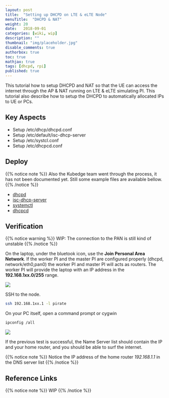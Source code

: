 ```yaml
---
layout: post
title:  "Setting up DHCPD on LTE & eLTE Node"
menuTitle:  "DHCPD & NAT"
weight: 20
date:   2018-09-01
categories: [wiki, wip]
description: ""
thumbnail: "img/placeholder.jpg"
disable_comments: true
authorbox: true
toc: true
mathjax: true
tags: [dhcpd, rpi]
published: true
---
```


This tutorial how to setup DHCPD and NAT so that the UE can access the 
internet through the AP & NAT running on LTE & eLTE simulating PI. This tutorial
also describe how to setup the DHCPD to automatically allocated IPs to UE or PCs.

<!--more-->

## Key Aspects

- Setup /etc/dhcp/dhcpd.conf
- Setup /etc/default/isc-dhcp-server
- Setup /etc/systcl.conf 
- Setup /etc/dhcpcd.conf 

## Deploy

{{% notice note %}}
Also the Kubedge team went through the process, it has not been documented yet. Still some example files are available bellow.
{{% /notice %}}

- [dhcpd](https://github.com/kubedge/kube-rpi/blob/master/config/cluster2/hypriotos.arm32v7/nas-pi/etc/dhcp/dhcpd.conf)
- [isc-dhcp-server](https://github.com/kubedge/kube-rpi/blob/master/config/cluster2/hypriotos.arm32v7/nas-pi/etc/default/isc-dhcp-server)
- [systemctl](https://github.com/kubedge/kube-rpi/blob/master/config/cluster2/hypriotos.arm32v7/nas-pi/etc/sysctl.conf)
- [dhcpcd](https://github.com/kubedge/kube-rpi/blob/master/config/cluster2/hypriotos.arm32v7/nas-pi/etc/dhcpcd.conf)

## Verification

{{% notice warning %}}
WIP: The connection to the PAN is still kind of unstable
{{% /notice %}}


On the laptop, under the bluetook icon, use the **Join Personal Area Network**.
If the worker PI and the master PI are configured properly (dhcpd, network/eth0,pan0)
the worker PI and master PI will acts as routers. The worker PI will provide the laptop with an IP address in the **192.168.1xx.0/255** range.

![](/images/networks/pan0_pict2.png)

SSH to the node.
```bash
ssh 192.168.1xx.1 -l pirate
```

On your PC itself, open a command prompt or cygwin
```bash
ipconfig /all
```
![](/images/networks/pan0_pict1.png)

If the previous test is successful, the Name Server list should contain the IP and your home router, and you should be able
to surf the internet.

{{% notice note %}}
Notice the IP address of the home router *192.168.1.1* in the DNS server list
{{% /notice %}}

## Reference Links

{{% notice note %}}
WIP
{{% /notice %}}
